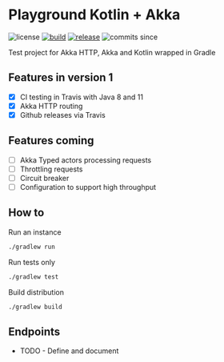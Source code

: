 # Playground Kotlin + Akka
![license](https://img.shields.io/github/license/beercan1989/playground-kotlin-akka.svg)
[![build](https://travis-ci.com/beercan1989/playground-kotlin-akka.svg?branch=master)](https://travis-ci.com/beercan1989/playground-kotlin-akka)
[![release](https://img.shields.io/github/release/beercan1989/playground-kotlin-akka.svg)](https://github.com/beercan1989/playground-kotlin-akka/releases)
![commits since](https://img.shields.io/github/commits-since/beercan1989/playground-kotlin-akka/latest.svg)
  
Test project for Akka HTTP, Akka and Kotlin wrapped in Gradle

## Features in version 1
* [x] CI testing in Travis with Java 8 and 11
* [x] Akka HTTP routing
* [x] Github releases via Travis

## Features coming  
* [ ] Akka Typed actors processing requests
* [ ] Throttling requests
* [ ] Circuit breaker
* [ ] Configuration to support high throughput

## How to
Run an instance
```bash
./gradlew run
```
Run tests only
```bash
./gradlew test
```
Build distribution
```bash
./gradlew build
```

## Endpoints
* TODO - Define and document
